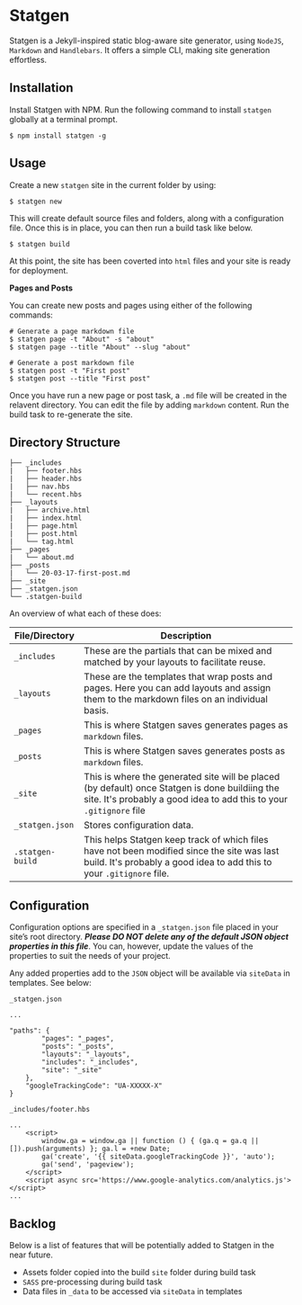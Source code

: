 # Statgen 

Statgen is a Jekyll-inspired static blog-aware site generator, using `NodeJS`, `Markdown` and `Handlebars`. It offers a simple CLI, making site generation effortless.

## Installation

Install Statgen with NPM. Run the following command to install `statgen` globally at a terminal prompt.

```
$ npm install statgen -g
```

## Usage

Create a new `statgen` site in the current folder by using:

```
$ statgen new
```

This will create default source files and folders, along with a configuration file. Once this is in place, you can then run a build task like below.

```
$ statgen build
```

At this point, the site has been coverted into `html` files and your site is ready for deployment.

**Pages and Posts**

You can create new posts and pages using either of the following commands:

```
# Generate a page markdown file
$ statgen page -t "About" -s "about"
$ statgen page --title "About" --slug "about"

# Generate a post markdown file
$ statgen post -t "First post"
$ statgen post --title "First post"
```

Once you have run a new page or post task, a `.md` file will be created in the relavent directory. You can edit the file by adding `markdown` content. Run the build task to re-generate the site.

## Directory Structure

```
├── _includes
|   ├── footer.hbs
|   ├── header.hbs
|   ├── nav.hbs
|   └── recent.hbs
├── _layouts
|   ├── archive.html
|   ├── index.html
|   ├── page.html
|   ├── post.html
|   └── tag.html
├── _pages
|   └── about.md
├── _posts
|   └── 20-03-17-first-post.md
├── _site
├── _statgen.json
└── .statgen-build
```
An overview of what each of these does:

| File/Directory | Description |
|---|---|
| `_includes` | These are the partials that can be mixed and matched by your layouts to facilitate reuse. |
| `_layouts` | These are the templates that wrap posts and pages. Here you can add layouts and assign them to the markdown files on an individual basis. |
| `_pages` | This is where Statgen saves generates pages as `markdown` files. |
| `_posts` | This is where Statgen saves generates posts as `markdown` files. |
| `_site` | This is where the generated site will be placed (by default) once Statgen is done buildiing the site. It's probably a good idea to add this to your `.gitignore` file |
| `_statgen.json` | Stores configuration data. |
| `.statgen-build` | This helps Statgen keep track of which files have not been modified since the site was last build. It's probably a good idea to add this to your `.gitignore` file. |

## Configuration

Configuration options are specified in a `_statgen.json` file placed in your site’s root directory. ***Please DO NOT delete any of the default JSON object properties in this file***. You can, however, update the values of the properties to suit the needs of your project.

Any added properties add to the `JSON` object will be available via `siteData` in templates. See below:

`_statgen.json`

```
...

"paths": {
        "pages": "_pages",
        "posts": "_posts",
        "layouts": "_layouts",
        "includes": "_includes",
        "site": "_site"
    },
    "googleTrackingCode": "UA-XXXXX-X"
}
```

`_includes/footer.hbs`
```
...
    <script>
        window.ga = window.ga || function () { (ga.q = ga.q || []).push(arguments) }; ga.l = +new Date;
        ga('create', '{{ siteData.googleTrackingCode }}', 'auto');
        ga('send', 'pageview');
    </script>
    <script async src='https://www.google-analytics.com/analytics.js'></script>
...
```

## Backlog

Below is a list of features that will be potentially added to Statgen in the near future.

- Assets folder copied into the build `site` folder during build task
- `SASS` pre-processing during build task
- Data files in `_data` to be accessed via `siteData` in templates


